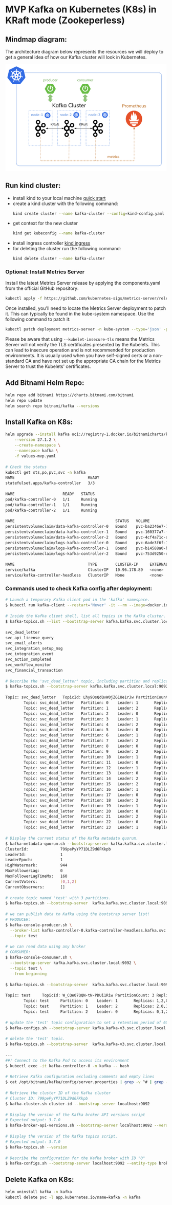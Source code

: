 # MVP Kafka on Kubernetes (K8s) in KRaft mode (Zookeperless)

## Mindmap diagram:
The architecture diagram below represents the resources we will deploy to get a general idea of how our Kafka cluster will look in Kubernetes.

![Kafka on K8s](docs/kraft.png)


## Run kind cluster:
- install kind to your local machine [quick start](https://kind.sigs.k8s.io/docs/user/quick-start/#installation)
- create a kind cluster with the following command:
    ```bash
    kind create cluster --name kafka-cluster --config=kind-config.yaml 
    ``` 
- get context for the new cluster
    ```bash
    kind get kubeconfig --name kafka-cluster
    ```
- install ingress controller [kind ingress](https://kind.sigs.k8s.io/docs/user/ingress)
- for deleting the cluster run the following command:
    ```bash
    kind delete cluster --name kafka-cluster
    ```
### Optional: Install Metrics Server
Install the latest Metrics Server release by applying the components.yaml from the official GitHub repository:
```bash
kubectl apply -f https://github.com/kubernetes-sigs/metrics-server/releases/latest/download/components.yaml
```

Once installed, you'll need to locate the Metrics Server deployment to patch it. This can typically be found in the kube-system namespace. Use the following command to patch it:

```bash
kubectl patch deployment metrics-server -n kube-system --type='json' -p='[{"op": "add", "path": "/spec/template/spec/containers/0/args/-", "value": "--kubelet-insecure-tls"}]'
```
Please be aware that using `--kubelet-insecure-tls` means the Metrics Server will not verify the TLS certificates presented by the Kubelets. This can lead to insecure operation and is not recommended for production environments. It is usually used when you have self-signed certs or a non-standard CA and have not set up the appropriate CA chain for the Metrics Server to trust the Kubelets' certificates.

## Add Bitnami Helm Repo:
```bash
helm repo add bitnami https://charts.bitnami.com/bitnami
helm repo update
helm search repo bitnami/kafka --versions
```

## Install Kafka on K8s:
```bash
helm upgrade --install kafka oci://registry-1.docker.io/bitnamicharts/kafka \
    --version 27.1.2 \
    --create-namespace \
    --namespace kafka \
    -f values-mvp.yaml

# Check the status
kubectl get sts,po,pvc,svc -n kafka
NAME                                READY
statefulset.apps/kafka-controller   3/3

NAME                     READY   STATUS
pod/kafka-controller-0   1/1     Running
pod/kafka-controller-1   1/1     Running
pod/kafka-controller-2   1/1     Running

NAME                                            STATUS   VOLUME                                     CAPACITY
persistentvolumeclaim/data-kafka-controller-0   Bound    pvc-ba2346e7-7b36-481a-839f-f54165de3ac3   2Gi
persistentvolumeclaim/data-kafka-controller-1   Bound    pvc-160377a7-fc35-454f-8e66-b3ede95c0045   2Gi
persistentvolumeclaim/data-kafka-controller-2   Bound    pvc-4cf4a71c-db6f-45f9-a025-078f79350b59   2Gi
persistentvolumeclaim/logs-kafka-controller-0   Bound    pvc-6ade3f6f-1fa0-4add-91b8-364c499633a3   2Gi
persistentvolumeclaim/logs-kafka-controller-1   Bound    pvc-b14588a0-bc8e-40ae-a9ae-b58a79669ad8   2Gi
persistentvolumeclaim/logs-kafka-controller-2   Bound    pvc-753d9250-db69-4e8a-b4f6-4e82a06636cc   2Gi

NAME                                TYPE        CLUSTER-IP     EXTERNAL-IP   PORT(S)
service/kafka                       ClusterIP   10.96.178.89   <none>        9092/TCP
service/kafka-controller-headless   ClusterIP   None           <none>        9094/TCP,9092/TCP,9093/TCP
```

### Commands used to check Kafka config after deployment:
```bash
# Launch a temporary Kafka client pod in the 'kafka' namespace.
$ kubectl run kafka-client --restart='Never' -it --rm --image=docker.io/bitnami/kafka:3.7.0-debian-12-r0 --namespace kafka --command -- bash

# Inside the Kafka client shell, list all topics in the Kafka cluster.
$ kafka-topics.sh --list --bootstrap-server kafka.kafka.svc.cluster.local:9092

svc_dead_letter
svc_api_license_query
svc_email_alerts
svc_integration_setup_msg
svc_integration_event
svc_action_completed
svc_workflow_monitor
svc_financial_transaction

# Describe the 'svc_dead_letter' topic, including partition and replication details.
$ kafka-topics.sh --bootstrap-server kafka.kafka.svc.cluster.local:9092 --topic svc_dead_letter --describe

Topic: svc_dead_letter   TopicId: Lhy9OsQdQvW0jZG1Ue1rJw PartitionCount: 24 ReplicationFactor: 3 Configs: min.insync.replicas=2,flush.ms=1000,retention.ms=2592000000,flush.messages=10000,max.message.bytes=1048588,retention.bytes=-1
        Topic: svc_dead_letter   Partition: 0    Leader: 1       Replicas: 1,2,0 Isr: 1,2,0
        Topic: svc_dead_letter   Partition: 1    Leader: 2       Replicas: 2,0,1 Isr: 2,0,1
        Topic: svc_dead_letter   Partition: 2    Leader: 0       Replicas: 0,1,2 Isr: 0,1,2
        Topic: svc_dead_letter   Partition: 3    Leader: 1       Replicas: 1,2,0 Isr: 1,2,0
        Topic: svc_dead_letter   Partition: 4    Leader: 2       Replicas: 2,0,1 Isr: 2,0,1
        Topic: svc_dead_letter   Partition: 5    Leader: 0       Replicas: 0,1,2 Isr: 0,1,2
        Topic: svc_dead_letter   Partition: 6    Leader: 1       Replicas: 1,2,0 Isr: 1,2,0
        Topic: svc_dead_letter   Partition: 7    Leader: 2       Replicas: 2,0,1 Isr: 2,0,1
        Topic: svc_dead_letter   Partition: 8    Leader: 0       Replicas: 0,1,2 Isr: 0,1,2
        Topic: svc_dead_letter   Partition: 9    Leader: 2       Replicas: 2,1,0 Isr: 2,1,0
        Topic: svc_dead_letter   Partition: 10   Leader: 1       Replicas: 1,0,2 Isr: 1,0,2
        Topic: svc_dead_letter   Partition: 11   Leader: 0       Replicas: 0,2,1 Isr: 0,2,1
        Topic: svc_dead_letter   Partition: 12   Leader: 1       Replicas: 1,0,2 Isr: 1,0,2
        Topic: svc_dead_letter   Partition: 13   Leader: 0       Replicas: 0,2,1 Isr: 0,2,1
        Topic: svc_dead_letter   Partition: 14   Leader: 2       Replicas: 2,1,0 Isr: 2,1,0
        Topic: svc_dead_letter   Partition: 15   Leader: 2       Replicas: 2,1,0 Isr: 2,1,0
        Topic: svc_dead_letter   Partition: 16   Leader: 1       Replicas: 1,0,2 Isr: 1,0,2
        Topic: svc_dead_letter   Partition: 17   Leader: 0       Replicas: 0,2,1 Isr: 0,2,1
        Topic: svc_dead_letter   Partition: 18   Leader: 2       Replicas: 2,1,0 Isr: 2,1,0
        Topic: svc_dead_letter   Partition: 19   Leader: 1       Replicas: 1,0,2 Isr: 1,0,2
        Topic: svc_dead_letter   Partition: 20   Leader: 0       Replicas: 0,2,1 Isr: 0,2,1
        Topic: svc_dead_letter   Partition: 21   Leader: 2       Replicas: 2,0,1 Isr: 2,0,1
        Topic: svc_dead_letter   Partition: 22   Leader: 0       Replicas: 0,1,2 Isr: 0,1,2
        Topic: svc_dead_letter   Partition: 23   Leader: 1       Replicas: 1,2,0 Isr: 1,2,0

# Display the current status of the Kafka metadata quorum.
$ kafka-metadata-quorum.sh --bootstrap-server kafka.kafka.svc.cluster.local:9092 describe --status
ClusterId:              799pePyYP71DLZ9d6FKkpb
LeaderId:               1
LeaderEpoch:            1
HighWatermark:          944
MaxFollowerLag:         0
MaxFollowerLagTimeMs:   160
CurrentVoters:          [0,1,2]
CurrentObservers:       []

# create topic named 'test' with 3 partitions.
$ kafka-topics.sh --bootstrap-server  kafka.kafka.svc.cluster.local:9092 --topic test --create --partitions 3

# we can publish data to Kafka using the bootstrap server list!
# PRODUCER:
$ kafka-console-producer.sh \
  --broker-list kafka-controller-0.kafka-controller-headless.kafka.svc.cluster.local:9092,kafka-controller-1.kafka-controller-headless.kafka.svc.cluster.local:9092,kafka-controller-2.kafka-controller-headless.kafka.svc.cluster.local:9092 \
  --topic test

# we can read data using any broker
# CONSUMER:
$ kafka-console-consumer.sh \
  --bootstrap-server kafka.kafka.svc.cluster.local:9092 \
  --topic test \
  --from-beginning

$ kafka-topics.sh --bootstrap-server  kafka.kafka.svc.cluster.local:9092 --topic test --describe

Topic: test     TopicId: W_CQe07QQN-tN-PDUi1Riw PartitionCount: 3 ReplicationFactor: 3 Configs: min.insync.replicas=2,flush.ms=1000,flush.messages=10000,max.message.bytes=1048588,retention.bytes=-1
        Topic: test     Partition: 0    Leader: 1       Replicas: 1,2,0 Isr: 1,2,0
        Topic: test     Partition: 1    Leader: 2       Replicas: 2,0,1 Isr: 2,0,1
        Topic: test     Partition: 2    Leader: 0       Replicas: 0,1,2 Isr: 0,1,2

# update the 'test' topic configuration to set a retention period of 60 days.
$ kafka-configs.sh --bootstrap-server kafka.kafka-v3.svc.cluster.local:9092 --entity-type topics --entity-name test --alter --add-config retention.ms=5184000000

# delete the 'test' topic.
$ kafka-topics.sh --bootstrap-server  kafka.kafka-v3.svc.cluster.local:9092 --topic test --delete

---
##! Connect to the Kafka Pod to access its environment
$ kubectl exec -it kafka-controller-0 -n kafka -- bash

# Retrieve Kafka configuration excluding comments and empty lines
$ cat /opt/bitnami/kafka/config/server.properties | grep -v ^# | grep -v ^$

# Retrieve the cluster ID of the Kafka cluster
# Cluster ID: 799pePyYP71DLZ9d6FKkpb
$ kafka-cluster.sh cluster-id --bootstrap-server localhost:9092

# Display the version of the Kafka broker API versions script
# Expected output: 3.7.0
$ kafka-broker-api-versions.sh --bootstrap-server localhost:9092 --version

# Display the version of the Kafka topics script.
# Expected output: 3.7.0
$ kafka-topics.sh --version

# Describe the configuration for the Kafka broker with ID "0"
$ kafka-configs.sh --bootstrap-server localhost:9092 --entity-type brokers --entity-name 0 --describe
```

## Delete Kafka on K8s:
```bash
helm uninstall kafka -n kafka
kubectl delete pvc -l app.kubernetes.io/name=kafka -n kafka
```